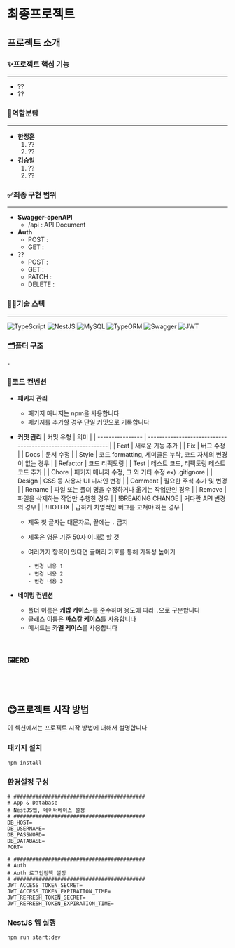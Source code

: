 # 최종프로젝트

## **프로젝트 소개**

### ✨프로젝트 핵심 기능

---

- ??
- ??

### 📌역할분담

---

- **한정훈**
  1. ??
  2. ??
- **김승일**
  1. ??
  2. ??

### ✅최종 구현 범위

---

- **Swagger-openAPI**
  - /api : API Document
- **Auth**
  - POST :
  - GET :
- ??
  - POST :
  - GET :
  - PATCH :
  - DELETE :

### 👨‍💻기술 스택

---

![TypeScript](https://img.shields.io/badge/typescript-%23007ACC.svg?style=for-the-badge&logo=typescript&logoColor=white) ![NestJS](https://img.shields.io/badge/nestjs-%23E0234E.svg?style=for-the-badge&logo=nestjs&logoColor=white)
![MySQL](https://img.shields.io/badge/mysql-%2300f.svg?style=for-the-badge&logo=mysql&logoColor=white) ![TypeORM](https://img.shields.io/badge/ORM-TYPEORM-red)
![Swagger](https://img.shields.io/badge/-Swagger-%23Clojure?style=for-the-badge&logo=swagger&logoColor=white)
![JWT](https://img.shields.io/badge/JWT-black?style=for-the-badge&logo=JSON%20web%20tokens)

### 🗂️폴더 구조

```
.
```

### 👀코드 컨벤션

- **패키지 관리**
  - 패키지 매니저는 npm을 사용합니다
  - 패키지를 추가할 경우 단일 커밋으로 기록합니다
- **커밋 관리**
  | 커밋 유형 | 의미 |
  | ---------------- | ------------------------------------------------------------ |
  | Feat | 새로운 기능 추가 |
  | Fix | 버그 수정 |
  | Docs | 문서 수정 |
  | Style | 코드 formatting, 세미콜론 누락, 코드 자체의 변경이 없는 경우 |
  | Refactor | 코드 리팩토링 |
  | Test | 테스트 코드, 리팩토링 테스트 코드 추가 |
  | Chore | 패키지 매니저 수정, 그 외 기타 수정 ex) .gitignore |
  | Design | CSS 등 사용자 UI 디자인 변경 |
  | Comment | 필요한 주석 추가 및 변경 |
  | Rename | 파일 또는 폴더 명을 수정하거나 옮기는 작업만인 경우 |
  | Remove | 파일을 삭제하는 작업만 수행한 경우 |
  | !BREAKING CHANGE | 커다란 API 변경의 경우 |
  | !HOTFIX | 급하게 치명적인 버그를 고쳐야 하는 경우 |

  - 제목 첫 글자는 대문자로, 끝에는 `.` 금지

  - 제목은 영문 기준 50자 이내로 할 것

  - 여러가지 항목이 있다면 글머리 기호를 통해 가독성 높이기

    ```
    - 변경 내용 1
    - 변경 내용 2
    - 변경 내용 3
    ```

- **네이밍 컨벤션**
  - 폴더 이름은 **케밥 케이스**`-`를 준수하며 용도에 따라 `.`으로 구분합니다
  - 클래스 이름은 **파스칼 케이스**를 사용합니다
  - 메서드는 **카멜 케이스**를 사용합니다

<br/>

### 🖼️ERD

<br /><br />

## 😊프로젝트 시작 방법

이 섹션에서는 프로젝트 시작 방법에 대해서 설명합니다

### 패키지 설치

```
npm install
```

### 환경설정 구성

```
# ##########################################
# App & Database
# NestJS앱, 데이터베이스 설정
# ##########################################
DB_HOST=
DB_USERNAME=
DB_PASSWORD=
DB_DATABASE=
PORT=

# ##########################################
# Auth
# Auth 로그인정책 설정
# ##########################################
JWT_ACCESS_TOKEN_SECRET=
JWT_ACCESS_TOKEN_EXPIRATION_TIME=
JWT_REFRESH_TOKEN_SECRET=
JWT_REFRESH_TOKEN_EXPIRATION_TIME=
```

### NestJS 앱 실행

```
npm run start:dev
```
